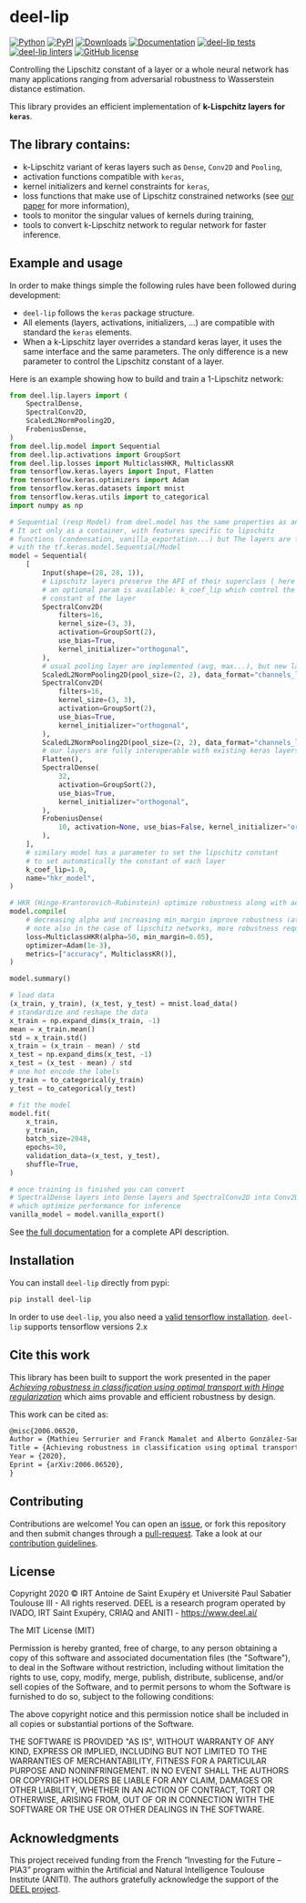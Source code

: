 # deel-lip

[![Python](https://img.shields.io/pypi/pyversions/deel-lip.svg)](https://pypi.org/project/deel-lip)
[![PyPI](https://img.shields.io/pypi/v/deel-lip.svg)](https://pypi.org/project/deel-lip)
[![Downloads](https://pepy.tech/badge/deel-lip)](https://pepy.tech/project/deel-lip)
[![Documentation](https://img.shields.io/badge/api-reference-blue.svg)](https://deel-lip.readthedocs.io)
[![deel-lip tests](https://github.com/deel-ai/deel-lip/actions/workflows/python-tests.yml/badge.svg?branch=master)](https://github.com/deel-ai/deel-lip/actions/workflows/python-tests.yml)
[![deel-lip linters](https://github.com/deel-ai/deel-lip/actions/workflows/python-linters.yml/badge.svg?branch=master)](https://github.com/deel-ai/deel-lip/actions/workflows/python-linters.yml)
[![GitHub license](https://img.shields.io/github/license/deel-ai/deel-lip.svg)](https://github.com/deel-ai/deel-lip/blob/master/LICENSE)

Controlling the Lipschitz constant of a layer or a whole neural network has many applications ranging
from adversarial robustness to Wasserstein distance estimation.

This library provides an efficient implementation of **k-Lispchitz layers for `keras`**.

## The library contains:

 * k-Lipschitz variant of keras layers such as `Dense`, `Conv2D` and `Pooling`,
 * activation functions compatible with `keras`,
 * kernel initializers and kernel constraints for `keras`,
 * loss functions that make use of Lipschitz constrained networks (see [our paper](https://arxiv.org/abs/2006.06520) for more information),
 * tools to monitor the singular values of kernels during training,
 * tools to convert k-Lipschitz network to regular network for faster inference.

## Example and usage

In order to make things simple the following rules have been followed during development:
* `deel-lip` follows the `keras` package structure.
* All elements (layers, activations, initializers, ...) are compatible with standard the `keras` elements.
* When a k-Lipschitz layer overrides a standard keras layer, it uses the same interface and the same parameters.
  The only difference is a new parameter to control the Lipschitz constant of a layer.

Here is an example showing how to build and train a 1-Lipschitz network:
```python
from deel.lip.layers import (
    SpectralDense,
    SpectralConv2D,
    ScaledL2NormPooling2D,
    FrobeniusDense,
)
from deel.lip.model import Sequential
from deel.lip.activations import GroupSort
from deel.lip.losses import MulticlassHKR, MulticlassKR
from tensorflow.keras.layers import Input, Flatten
from tensorflow.keras.optimizers import Adam
from tensorflow.keras.datasets import mnist
from tensorflow.keras.utils import to_categorical
import numpy as np

# Sequential (resp Model) from deel.model has the same properties as any lipschitz model.
# It act only as a container, with features specific to lipschitz
# functions (condensation, vanilla_exportation...) but The layers are fully compatible
# with the tf.keras.model.Sequential/Model
model = Sequential(
    [
        Input(shape=(28, 28, 1)),
        # Lipschitz layers preserve the API of their superclass ( here Conv2D )
        # an optional param is available: k_coef_lip which control the lipschitz
        # constant of the layer
        SpectralConv2D(
            filters=16,
            kernel_size=(3, 3),
            activation=GroupSort(2),
            use_bias=True,
            kernel_initializer="orthogonal",
        ),
        # usual pooling layer are implemented (avg, max...), but new layers are also available
        ScaledL2NormPooling2D(pool_size=(2, 2), data_format="channels_last"),
        SpectralConv2D(
            filters=16,
            kernel_size=(3, 3),
            activation=GroupSort(2),
            use_bias=True,
            kernel_initializer="orthogonal",
        ),
        ScaledL2NormPooling2D(pool_size=(2, 2), data_format="channels_last"),
        # our layers are fully interoperable with existing keras layers
        Flatten(),
        SpectralDense(
            32,
            activation=GroupSort(2),
            use_bias=True,
            kernel_initializer="orthogonal",
        ),
        FrobeniusDense(
            10, activation=None, use_bias=False, kernel_initializer="orthogonal"
        ),
    ],
    # similary model has a parameter to set the lipschitz constant
    # to set automatically the constant of each layer
    k_coef_lip=1.0,
    name="hkr_model",
)

# HKR (Hinge-Krantorovich-Rubinstein) optimize robustness along with accuracy
model.compile(
    # decreasing alpha and increasing min_margin improve robustness (at the cost of accuracy)
    # note also in the case of lipschitz networks, more robustness require more parameters.
    loss=MulticlassHKR(alpha=50, min_margin=0.05),
    optimizer=Adam(1e-3),
    metrics=["accuracy", MulticlassKR()],
)

model.summary()

# load data
(x_train, y_train), (x_test, y_test) = mnist.load_data()
# standardize and reshape the data
x_train = np.expand_dims(x_train, -1)
mean = x_train.mean()
std = x_train.std()
x_train = (x_train - mean) / std
x_test = np.expand_dims(x_test, -1)
x_test = (x_test - mean) / std
# one hot encode the labels
y_train = to_categorical(y_train)
y_test = to_categorical(y_test)

# fit the model
model.fit(
    x_train,
    y_train,
    batch_size=2048,
    epochs=30,
    validation_data=(x_test, y_test),
    shuffle=True,
)

# once training is finished you can convert
# SpectralDense layers into Dense layers and SpectralConv2D into Conv2D
# which optimize performance for inference
vanilla_model = model.vanilla_export()
```

See [the full documentation](https://deel-lip.readthedocs.io) for a complete API description.

## Installation

You can install ``deel-lip`` directly from pypi:
```bash
pip install deel-lip
```

In order to use `deel-lip`, you also need a [valid tensorflow installation](https://www.tensorflow.org/install).
`deel-lip` supports tensorflow versions 2.x

## Cite this work

This library has been built to support the work presented in the paper
[*Achieving robustness in classification using optimal transport with Hinge regularization*](https://arxiv.org/abs/2006.06520)
which aims provable and efficient robustness by design.

This work can be cited as:
```latex
@misc{2006.06520,
Author = {Mathieu Serrurier and Franck Mamalet and Alberto González-Sanz and Thibaut Boissin and Jean-Michel Loubes and Eustasio del Barrio},
Title = {Achieving robustness in classification using optimal transport with hinge regularization},
Year = {2020},
Eprint = {arXiv:2006.06520},
}
```

## Contributing

Contributions are welcome! You can open an [issue](https://github.com/deel-ai/deel-lip/issues),
or fork this repository and then submit changes through a
[pull-request](https://github.com/deel-ai/deel-lip/pulls).
Take a look at our [contribution guidelines](CONTRIBUTING.md).

## License

Copyright 2020 © IRT Antoine de Saint Exupéry et Université Paul Sabatier Toulouse III - All rights reserved. DEEL is a research program operated by IVADO, IRT Saint Exupéry, CRIAQ and ANITI - https://www.deel.ai/

The MIT License (MIT)

Permission is hereby granted, free of charge, to any person obtaining a copy of this software and associated documentation files (the "Software"), to deal in the Software without restriction, including without limitation the rights to use, copy, modify, merge, publish, distribute, sublicense, and/or sell copies of the Software, and to permit persons to whom the Software is furnished to do so, subject to the following conditions:

The above copyright notice and this permission notice shall be included in all copies or substantial portions of the Software.

THE SOFTWARE IS PROVIDED "AS IS", WITHOUT WARRANTY OF ANY KIND, EXPRESS OR IMPLIED, INCLUDING BUT NOT LIMITED TO THE WARRANTIES OF MERCHANTABILITY, FITNESS FOR A PARTICULAR PURPOSE AND NONINFRINGEMENT. IN NO EVENT SHALL THE AUTHORS OR COPYRIGHT HOLDERS BE LIABLE FOR ANY CLAIM, DAMAGES OR OTHER LIABILITY, WHETHER IN AN ACTION OF CONTRACT, TORT OR OTHERWISE, ARISING FROM, OUT OF OR IN CONNECTION WITH THE SOFTWARE OR THE USE OR OTHER DEALINGS IN THE SOFTWARE.

## Acknowledgments

This project received funding from the French ”Investing for the Future – PIA3” program within the Artificial and
Natural Intelligence Toulouse Institute (ANITI). The authors gratefully acknowledge the support of the [DEEL
project](https://www.deel.ai/).
